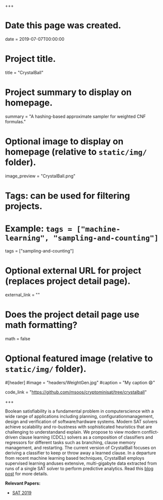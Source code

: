 +++
# Date this page was created.
date = 2019-07-07T00:00:00

# Project title.
title = "CrystalBall"

# Project summary to display on homepage.
summary = "A hashing-based approximate sampler for weighted CNF formulas."

# Optional image to display on homepage (relative to `static/img/` folder).
image_preview = "CrystalBall.png"

# Tags: can be used for filtering projects.
# Example: `tags = ["machine-learning", "sampling-and-counting"]`
tags = ["sampling-and-counting"]

# Optional external URL for project (replaces project detail page).
external_link = ""

# Does the project detail page use math formatting?
math = false

# Optional featured image (relative to `static/img/` folder).
#[header]
#image = "headers/WeightGen.jpg"
#caption = "My caption :smile:"

code_link = "https://github.com/msoos/cryptominisat/tree/crystalball"

+++

Boolean satisfiability is a fundamental problem in computerscience with a wide range of applications including planning, configurationmanagement, design and verification of software/hardware systems. Modern SAT solvers achieve scalability and ro-bustness with sophisticated heuristics that are challenging to understandand explain. We propose to view modern conflict-driven clause learning (CDCL) solvers as a composition of classifiers and regressors for different tasks such as branching, clause memory management, and restarting. The current version of CrystalBall focuses on deriving a classifier to keep or throw away a learned clause. In a departure from recent machine learning based techniques, CrystalBall employs supervised learning anduses extensive, multi-gigabyte data extracted from runs of a single SAT solver to perform predictive analytics. Read this [blog post](https://www.msoos.org/2019/06/crystalball-sat-solving-data-gathering-and-machine-learning/) for more details.

**Relevant Papers:**

* [SAT 2019](https://www.msoos.org/wordpress/wp-content/uploads/2019/06/sat19-skm.pdf "SAT 2019")

